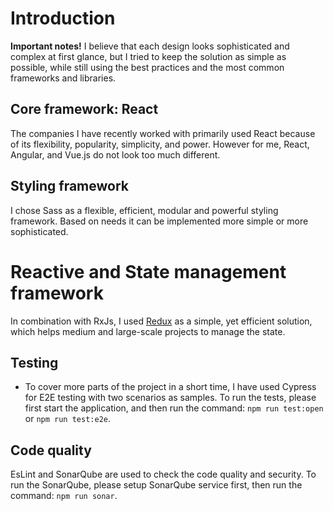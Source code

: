 # Introduction

**Important notes!** I believe that each design looks sophisticated and complex at first glance, but I tried to keep the solution as simple as possible, while still using the best practices and the most common frameworks and libraries.


## Core framework: React
  The companies I have recently worked with primarily used React because of its flexibility, popularity, simplicity, and power. However for me, React, Angular, and Vue.js do not look too much different.

## Styling framework
 I chose Sass as a flexible, efficient, modular and powerful styling framework. Based on needs it can be implemented more simple or more sophisticated. 

# Reactive and State management framework
 In combination with RxJs, I used [Redux](https://redux.js.org/) as a simple, yet efficient solution, which helps medium and large-scale projects to manage the state. 


 ## Testing
 - To cover more parts of the project in a short time, I have used Cypress for E2E testing with two scenarios as samples. To run the tests, please first start the application, and then run the command: `npm run test:open` or `npm run test:e2e`.

 ## Code quality
 EsLint and SonarQube are used to check the code quality and security. To run the SonarQube, please setup SonarQube service first, then run the command: `npm run sonar`. 